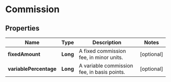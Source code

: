 

# Commission


## Properties

| Name | Type | Description | Notes |
|------------ | ------------- | ------------- | -------------|
|**fixedAmount** | **Long** | A fixed commission fee, in minor units. |  [optional] |
|**variablePercentage** | **Long** | A variable commission fee, in basis points. |  [optional] |



